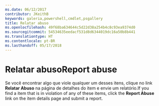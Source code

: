 ```yaml
---
ms.date: 06/12/2017
contributor: JKeithB
keywords: galeria,powershell,cmdlet,psgallery
title: Relatar abuso
ms.openlocfilehash: 49f68ba634644c5d22d38a254b4c8c93ea9374d0
ms.sourcegitcommit: 54534635eedacf531d8d6344019dc16a50b8b441
ms.translationtype: HT
ms.contentlocale: pt-BR
ms.lasthandoff: 05/17/2018
---
```

# <a name="report-abuse"></a><span data-ttu-id="58fce-103">Relatar abuso</span><span class="sxs-lookup"><span data-stu-id="58fce-103">Report abuse</span></span>

<span data-ttu-id="58fce-104">Se você encontrar algo que viole qualquer um desses itens, clique no link **Relatar Abuso** na página de detalhes do item e envie um relatório.</span><span class="sxs-lookup"><span data-stu-id="58fce-104">If you find a item that is in violation of any of these items, click the **Report Abuse** link on the item details page and submit a report.</span></span>